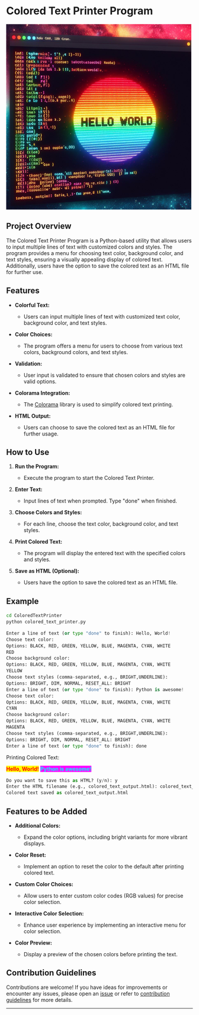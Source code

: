 # Colored Text Printer Program

![colored text](../assets/images/readme_images/colored_text_printer.png)

## Project Overview

The Colored Text Printer Program is a Python-based utility that allows users to input multiple lines of text with customized colors and styles. The program provides a menu for choosing text color, background color, and text styles, ensuring a visually appealing display of colored text. Additionally, users have the option to save the colored text as an HTML file for further use.

## Features

- **Colorful Text:**

  - Users can input multiple lines of text with customized text color, background color, and text styles.

- **Color Choices:**

  - The program offers a menu for users to choose from various text colors, background colors, and text styles.

- **Validation:**

  - User input is validated to ensure that chosen colors and styles are valid options.

- **Colorama Integration:**

  - The [Colorama](https://pypi.org/project/colorama/) library is used to simplify colored text printing.

- **HTML Output:**
  - Users can choose to save the colored text as an HTML file for further usage.

## How to Use

1. **Run the Program:**

   - Execute the program to start the Colored Text Printer.

2. **Enter Text:**

   - Input lines of text when prompted. Type "done" when finished.

3. **Choose Colors and Styles:**

   - For each line, choose the text color, background color, and text styles.

4. **Print Colored Text:**

   - The program will display the entered text with the specified colors and styles.

5. **Save as HTML (Optional):**
   - Users have the option to save the colored text as an HTML file.

## Example

```bash
cd ColoredTextPrinter
python colored_text_printer.py
```

```python
Enter a line of text (or type "done" to finish): Hello, World!
Choose text color:
Options: BLACK, RED, GREEN, YELLOW, BLUE, MAGENTA, CYAN, WHITE
RED
Choose background color:
Options: BLACK, RED, GREEN, YELLOW, BLUE, MAGENTA, CYAN, WHITE
YELLOW
Choose text styles (comma-separated, e.g., BRIGHT,UNDERLINE):
Options: BRIGHT, DIM, NORMAL, RESET_ALL: BRIGHT
Enter a line of text (or type "done" to finish): Python is awesome!
Choose text color:
Options: BLACK, RED, GREEN, YELLOW, BLUE, MAGENTA, CYAN, WHITE
CYAN
Choose background color:
Options: BLACK, RED, GREEN, YELLOW, BLUE, MAGENTA, CYAN, WHITE
MAGENTA
Choose text styles (comma-separated, e.g., BRIGHT,UNDERLINE):
Options: BRIGHT, DIM, NORMAL, RESET_ALL: BRIGHT
Enter a line of text (or type "done" to finish): done
```

Printing Colored Text:

<span style="color: red; background-color: yellow; font-weight: bold;">Hello, World!</span>
<span style="color: cyan; background-color: magenta; font-weight: bold;">Python is awesome!</span>

```python
Do you want to save this as HTML? (y/n): y
Enter the HTML filename (e.g., colored_text_output.html): colored_text_output.html
Colored text saved as colored_text_output.html
```

## Features to be Added

- **Additional Colors:**

  - Expand the color options, including bright variants for more vibrant displays.

- **Color Reset:**

  - Implement an option to reset the color to the default after printing colored text.

- **Custom Color Choices:**

  - Allow users to enter custom color codes (RGB values) for precise color selection.

- **Interactive Color Selection:**

  - Enhance user experience by implementing an interactive menu for color selection.

- **Color Preview:**

  - Display a preview of the chosen colors before printing the text.

## Contribution Guidelines

Contributions are welcome! If you have ideas for improvements or encounter any issues, please open an [issue](https://github.com/vrm-piyush/Acronym/issues) or refer to [contribution guidelines](../CONTRIBUTING.md) for more details.

---

